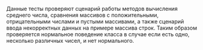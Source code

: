 Данные тесты проверяют сценарий работы методов вычисления среднего числа,
сравнения массивов с положительными, отрицательными числами и пустыми массивами,
а также сценарий ввода некорректных данных на примере массива строк.
Таким образом проверяется нормальное поведение класса в случае если есть одно, несколько различных чисел, и нет нормального.